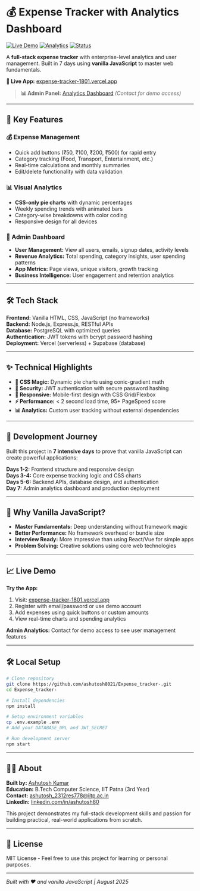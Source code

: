 # 💰 Expense Tracker with Analytics Dashboard

[![Live Demo](https://img.shields.io/badge/🚀_Live_Demo-Visit_App-blue?style=for-the-badge)](https://expense-tracker-1801.vercel.app/)
[![Analytics](https://img.shields.io/badge/📊_Analytics-Admin_Dashboard-purple?style=for-the-badge)](https://expense-tracker-1801.vercel.app/analytics.html)
[![Status](https://img.shields.io/badge/Status-Production_Ready-brightgreen?style=for-the-badge)]()

A **full-stack expense tracker** with enterprise-level analytics and user management. Built in 7 days using **vanilla JavaScript** to master web fundamentals.

 **🎯 Live App:** [expense-tracker-1801.vercel.app](https://expense-tracker-1801.vercel.app/)  
> **📊 Admin Panel:** [Analytics Dashboard](https://expense-tracker-1801.vercel.app/analytics.html) *(Contact for demo access)*

---

## 🚀 Key Features

### **💰 Expense Management**
- Quick add buttons (₹50, ₹100, ₹200, ₹500) for rapid entry
- Category tracking (Food, Transport, Entertainment, etc.)
- Real-time calculations and monthly summaries
- Edit/delete functionality with data validation

### **📊 Visual Analytics**  
- **CSS-only pie charts** with dynamic percentages
- Weekly spending trends with animated bars
- Category-wise breakdowns with color coding
- Responsive design for all devices

### **👥 Admin Dashboard**
- **User Management:** View all users, emails, signup dates, activity levels
- **Revenue Analytics:** Total spending, category insights, user spending patterns  
- **App Metrics:** Page views, unique visitors, growth tracking
- **Business Intelligence:** User engagement and retention analytics

---

## 🛠️ Tech Stack

**Frontend:** Vanilla HTML, CSS, JavaScript (no frameworks)  
**Backend:** Node.js, Express.js, RESTful APIs  
**Database:** PostgreSQL with optimized queries  
**Authentication:** JWT tokens with bcrypt password hashing  
**Deployment:** Vercel (serverless) + Supabase (database)

---

## ✨ Technical Highlights

- **🎨 CSS Magic:** Dynamic pie charts using conic-gradient math
- **🔐 Security:** JWT authentication with secure password hashing  
- **📱 Responsive:** Mobile-first design with CSS Grid/Flexbox
- **⚡ Performance:** < 2 second load time, 95+ PageSpeed score
- **📊 Analytics:** Custom user tracking without external dependencies

---

## 🚀 Development Journey

Built this project in **7 intensive days** to prove that vanilla JavaScript can create powerful applications:

**Days 1-2:** Frontend structure and responsive design  
**Days 3-4:** Core expense tracking logic and CSS charts  
**Days 5-6:** Backend APIs, database design, and authentication  
**Day 7:** Admin analytics dashboard and production deployment

---

## 🎯 Why Vanilla JavaScript?

- **Master Fundamentals:** Deep understanding without framework magic
- **Better Performance:** No framework overhead or bundle size
- **Interview Ready:** More impressive than using React/Vue for simple apps
- **Problem Solving:** Creative solutions using core web technologies

---

## 📈 Live Demo

**Try the App:**
1. Visit: [expense-tracker-1801.vercel.app](https://expense-tracker-1801.vercel.app/)
2. Register with email/password or use demo account
3. Add expenses using quick buttons or custom amounts
4. View real-time charts and spending analytics

**Admin Analytics:** Contact for demo access to see user management features

---

## 🛠️ Local Setup

```bash
# Clone repository
git clone https://github.com/ashutosh8021/Expense_tracker-.git
cd Expense_tracker-

# Install dependencies  
npm install

# Setup environment variables
cp .env.example .env
# Add your DATABASE_URL and JWT_SECRET

# Run development server
npm start
```

---

## 👨‍💻 About

**Built by:** [Ashutosh Kumar](https://github.com/ashutosh8021)  
**Education:** B.Tech Computer Science, IIT Patna (3rd Year)  
**Contact:** [ashutosh_2312res778@iitp.ac.in](mailto:ashutosh_2312res778@iitp.ac.in)  
**LinkedIn:** [linkedin.com/in/ashutosh80](https://www.linkedin.com/in/ashutosh80)

This project demonstrates my full-stack development skills and passion for building practical, real-world applications from scratch.

---

## 📄 License

MIT License - Feel free to use this project for learning or personal purposes.

---

*Built with ❤️ and vanilla JavaScript | August 2025*
